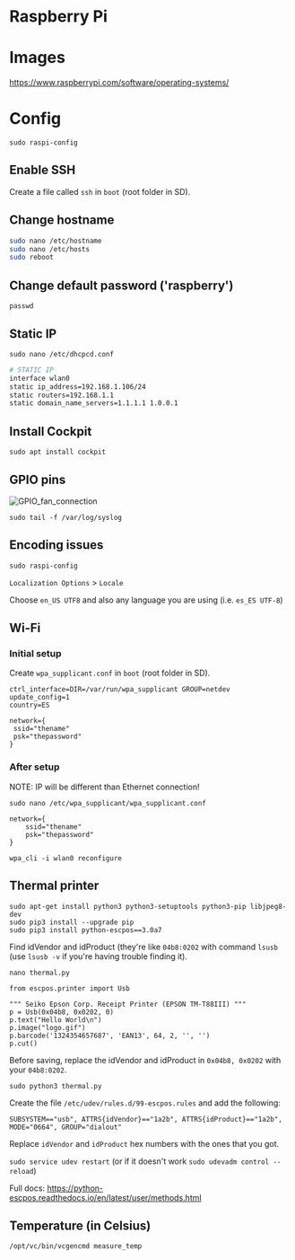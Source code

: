 # Raspberry Pi

# Images

https://www.raspberrypi.com/software/operating-systems/


# Config

`sudo raspi-config`


## Enable SSH

Create a file called `ssh` in `boot` (root folder in SD).


## Change hostname

```sh
sudo nano /etc/hostname
sudo nano /etc/hosts
sudo reboot
```

## Change default password ('raspberry')

`passwd`


## Static IP

`sudo nano /etc/dhcpcd.conf`

```sh
# STATIC IP
interface wlan0
static ip_address=192.168.1.106/24
static routers=192.168.1.1
static domain_name_servers=1.1.1.1 1.0.0.1
```




## Install Cockpit

`sudo apt install cockpit`


## GPIO pins

![GPIO_fan_connection](https://user-images.githubusercontent.com/141241/136574270-7e676a79-7466-499d-b393-4f756fc78156.jpeg)


`sudo tail -f /var/log/syslog`

## Encoding issues

`sudo raspi-config`

`Localization Options` > `Locale`

Choose `en_US UTF8` and also any language you are using (i.e. `es_ES UTF-8`)


## Wi-Fi

### Initial setup

Create `wpa_supplicant.conf` in `boot` (root folder in SD).

```
ctrl_interface=DIR=/var/run/wpa_supplicant GROUP=netdev
update_config=1
country=ES

network={
 ssid="thename"
 psk="thepassword"
}
```


### After setup

NOTE: IP will be different than Ethernet connection!

`sudo nano /etc/wpa_supplicant/wpa_supplicant.conf`

```
network={
    ssid="thename"
    psk="thepassword"
}
```

`wpa_cli -i wlan0 reconfigure`


## Thermal printer

```
sudo apt-get install python3 python3-setuptools python3-pip libjpeg8-dev
sudo pip3 install --upgrade pip
sudo pip3 install python-escpos==3.0a7
```

Find idVendor and idProduct (they're like `04b8:0202` with command `lsusb` (use `lsusb -v` if you're having trouble finding it).

`nano thermal.py`

```
from escpos.printer import Usb

""" Seiko Epson Corp. Receipt Printer (EPSON TM-T88III) """
p = Usb(0x04b8, 0x0202, 0)
p.text("Hello World\n")
p.image("logo.gif")
p.barcode('1324354657687', 'EAN13', 64, 2, '', '')
p.cut()
```

Before saving, replace the idVendor and idProduct in `0x04b8, 0x0202` with your `04b8:0202`.

`sudo python3 thermal.py`


Create the file `/etc/udev/rules.d/99-escpos.rules` and add the following: 

`SUBSYSTEM=="usb", ATTRS{idVendor}=="1a2b", ATTRS{idProduct}=="1a2b", MODE="0664", GROUP="dialout"`

Replace `idVendor` and `idProduct` hex numbers with the ones that you got.

`sudo service udev restart` (or if it doesn't work `sudo udevadm control --reload`)

Full docs: https://python-escpos.readthedocs.io/en/latest/user/methods.html


## Temperature (in Celsius)

`/opt/vc/bin/vcgencmd measure_temp`
